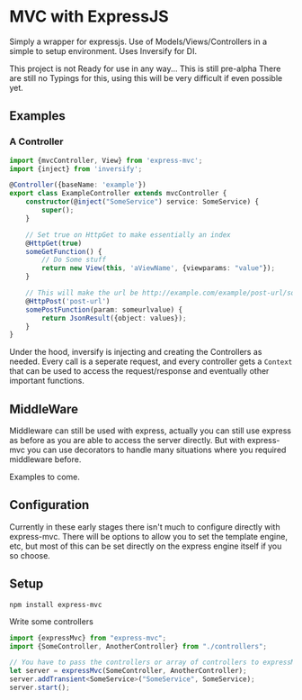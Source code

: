 # MVC with ExpressJS
Simply a wrapper for expressjs. Use of Models/Views/Controllers in a simple to setup environment. Uses Inversify for DI.

This project is not Ready for use in any way... This is still pre-alpha
There are still no Typings for this, using this will be very difficult if even possible yet.

## Examples
### A Controller
``` typescript
import {mvcController, View} from 'express-mvc';
import {inject} from 'inversify';

@Controller({baseName: 'example'})
export class ExampleController extends mvcController {
    constructor(@inject("SomeService") service: SomeService) {
        super();
    }

    // Set true on HttpGet to make essentially an index
    @HttpGet(true)
    someGetFunction() {
        // Do Some stuff
        return new View(this, 'aViewName', {viewparams: "value"});
    }

    // This will make the url be http://example.com/example/post-url/someurlvalue
    @HttpPost('post-url')
    somePostFunction(param: someurlvalue) {
        return JsonResult({object: values});
    }
}
```

Under the hood, inversify is injecting and creating the Controllers as needed. Every call is a seperate request, and every controller gets a `Context` that can be used to access the request/response and eventually other important functions.

## MiddleWare
Middleware can still be used with express, actually you can still use express as before as you are able to access the server directly. But with express-mvc you can use decorators to handle many situations where you required middleware before.

Examples to come.

## Configuration
Currently in these early stages there isn't much to configure directly with express-mvc. There will be options to allow you to set the template engine, etc, but most of this can be set directly on the express engine itself if you so choose.

## Setup

`npm install express-mvc`

Write some controllers

``` typescript
import {expressMvc} from "express-mvc";
import {SomeController, AnotherController} from "./controllers";

// You have to pass the controllers or array of controllers to expressMvc
let server = expressMvc(SomeController, AnotherController);
server.addTransient<SomeService>("SomeService", SomeService);
server.start();
```
